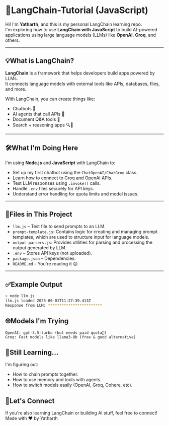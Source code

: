 # 🧠LangChain-Tutorial (JavaScript)

Hi! I'm **Yatharth**, and this is my personal LangChain learning repo.  
I'm exploring how to use **LangChain with JavaScript** to build AI-powered applications using large language models (LLMs) like **OpenAI**, **Groq**, and others.

---

## 💡What is LangChain?

**LangChain** is a framework that helps developers build apps powered by LLMs.  
It connects language models with external tools like APIs, databases, files, and more.

With LangChain, you can create things like:

- Chatbots 💬
- AI agents that call APIs 🔗
- Document Q&A tools 📄
- Search + reasoning apps 🔍🧠 

---

## 🛠️What I'm Doing Here

I'm using **Node.js** and **JavaScript** with LangChain to:

- Set up my first chatbot using the `ChatOpenAI/ChatGroq` class.
- Learn how to connect to Groq and OpenAI APIs.
- Test LLM responses using `.invoke()` calls.
- Handle `.env` files securely for API keys.
- Understand error handling for quota limits and model issues.

---

## 📂Files in This Project

- `llm.js` – Test file to send prompts to an LLM.
- `prompt-template.js`: Contains logic for creating and managing prompt templates, which are used to structure input for language models.
- `output-parsers.js`: Provides utilities for parsing and processing the output generated by LLM.
- `.env` – Stores API keys (not uploaded).
- `package.json` – Dependencies.
- `README.md` – You're reading it 😊

---

## ✅Example Output

```bash
> node llm.js
llm.js loaded 2025-06-01T11:27:39.413Z
Response from LLM: ************************
```

## 🌐Models I'm Trying

```
OpenAI: gpt-3.5-turbo (but needs paid quota🥹)
Groq: Fast models like llama3-8b (free & good alternative)
```

## 🚧Still Learning...

I'm figuring out:

- How to chain prompts together.
- How to use memory and tools with agents.
- How to switch models easily (OpenAI, Groq, Cohere, etc).

## 🤝Let's Connect

If you're also learning LangChain or building AI stuff, feel free to connect!
Made with ❤️ by Yatharth
